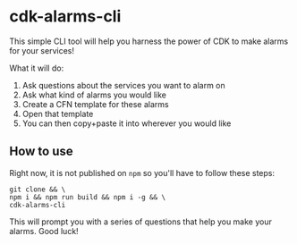 # cdk-alarms-cli

This simple CLI tool will help you harness the power of CDK to make alarms for your services!

What it will do:

1. Ask questions about the services you want to alarm on
2. Ask what kind of alarms you would like
3. Create a CFN template for these alarms
4. Open that template
5. You can then copy+paste it into wherever you would like

## How to use

Right now, it is not published on `npm` so you'll have to follow these steps:

```
git clone && \
npm i && npm run build && npm i -g && \
cdk-alarms-cli
```

This will prompt you with a series of questions that help you make your alarms. Good luck!